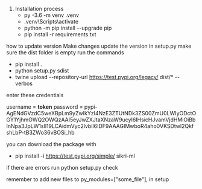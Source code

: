 1.	Installation process
	- py -3.6 -m venv .venv
	- .venv\Scripts\activate
	- python -m pip install --upgrade pip
	- pip install -r requirements.txt

how to update version
Make changes
update the version in setup.py
make sure the dist folder is empty
run the commands

- pip install .
- python setup.py sdist
- twine upload --repository-url https://test.pypi.org/legacy/ dist/* --verbos

enter these credentials

username = __token__
password = pypi-AgENdGVzdC5weXBpLm9yZwIkYzI4NzE3ZTUtNDk3ZS00ZmU0LWIyODctOGY1YjhmOWQ2OWQzAAI5eyJwZXJtaXNzaW9ucyI6IHsicHJvamVjdHMiOiBbInNpa3JpLW1sIl19LCAidmVyc2lvbiI6IDF9AAAGIMwboR4aho0VKSDtwl2QkfshLbP-tB3ZWo36vBOSi_hb

you can download the package with 
- pip install -i https://test.pypi.org/simple/ sikri-ml

if there are errors run 
python setup.py check

remember to add new files to py_modules=["some_file"], in setup